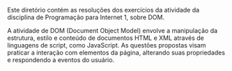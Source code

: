 Este diretório contém as resoluções dos exercícios da atividade da disciplina de Programação para Internet 1, sobre DOM.

A atividade de DOM (Document Object Model) envolve a manipulação da estrutura, estilo e conteúdo de documentos HTML e XML através de linguagens de script, como JavaScript. As questões propostas visam praticar a interação com elementos da página, alterando suas propriedades e respondendo a eventos do usuário.
